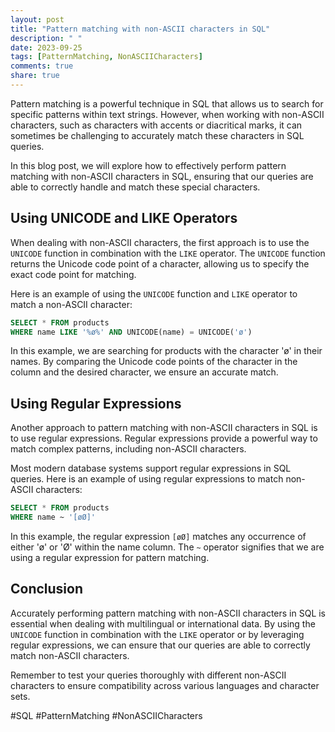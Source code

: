 ```yaml
---
layout: post
title: "Pattern matching with non-ASCII characters in SQL"
description: " "
date: 2023-09-25
tags: [PatternMatching, NonASCIICharacters]
comments: true
share: true
---
```


Pattern matching is a powerful technique in SQL that allows us to search for specific patterns within text strings. However, when working with non-ASCII characters, such as characters with accents or diacritical marks, it can sometimes be challenging to accurately match these characters in SQL queries.

In this blog post, we will explore how to effectively perform pattern matching with non-ASCII characters in SQL, ensuring that our queries are able to correctly handle and match these special characters.

## Using UNICODE and LIKE Operators

When dealing with non-ASCII characters, the first approach is to use the `UNICODE` function in combination with the `LIKE` operator. The `UNICODE` function returns the Unicode code point of a character, allowing us to specify the exact code point for matching.

Here is an example of using the `UNICODE` function and `LIKE` operator to match a non-ASCII character:

```sql
SELECT * FROM products
WHERE name LIKE '%ø%' AND UNICODE(name) = UNICODE('ø')
```

In this example, we are searching for products with the character 'ø' in their names. By comparing the Unicode code points of the character in the column and the desired character, we ensure an accurate match.

## Using Regular Expressions

Another approach to pattern matching with non-ASCII characters in SQL is to use regular expressions. Regular expressions provide a powerful way to match complex patterns, including non-ASCII characters.

Most modern database systems support regular expressions in SQL queries. Here is an example of using regular expressions to match non-ASCII characters:

```sql
SELECT * FROM products
WHERE name ~ '[øØ]'
```

In this example, the regular expression `[øØ]` matches any occurrence of either 'ø' or 'Ø' within the name column. The `~` operator signifies that we are using a regular expression for pattern matching.

## Conclusion

Accurately performing pattern matching with non-ASCII characters in SQL is essential when dealing with multilingual or international data. By using the `UNICODE` function in combination with the `LIKE` operator or by leveraging regular expressions, we can ensure that our queries are able to correctly match non-ASCII characters.

Remember to test your queries thoroughly with different non-ASCII characters to ensure compatibility across various languages and character sets.

#SQL #PatternMatching #NonASCIICharacters